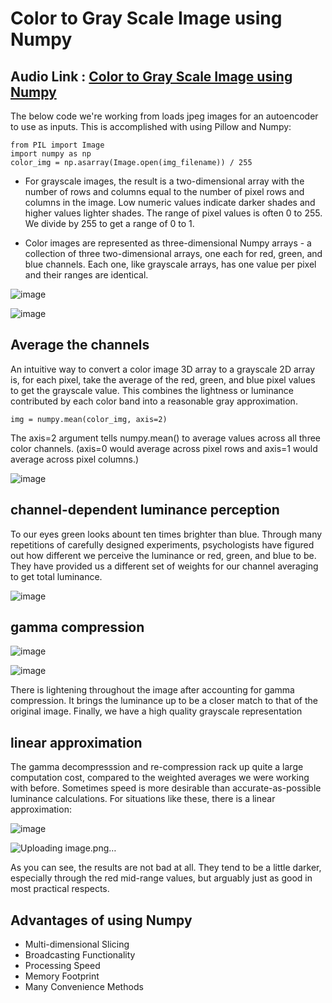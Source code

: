 # Color to Gray Scale Image using Numpy

## Audio Link : [Color to Gray Scale Image using Numpy]()

The below  code we're working from loads jpeg images for an autoencoder to use as inputs. This is accomplished with using Pillow and Numpy:
```
from PIL import Image
import numpy as np
color_img = np.asarray(Image.open(img_filename)) / 255
```

- For grayscale images, the result is a two-dimensional array with the number of rows and columns equal to the number of pixel rows and columns in the image. Low numeric values indicate darker shades and higher values lighter shades. The range of pixel values is often 0 to 255. We divide by 255 to get a range of 0 to 1.

- Color images are represented as three-dimensional Numpy arrays - a collection of three two-dimensional arrays, one each for red, green, and blue channels. Each one, like grayscale arrays, has one value per pixel and their ranges are identical.

![image](https://user-images.githubusercontent.com/63282184/143797828-8ed7e359-21f0-44df-b490-86d5a7223694.png)

![image](https://user-images.githubusercontent.com/63282184/143797900-9c634a76-0237-4983-8dc0-0d474568fbfe.png)

## Average the channels

An intuitive way to convert a color image 3D array to a grayscale 2D array is, for each pixel, take the average of the red, green, and blue pixel values to get the grayscale value. This combines the lightness or luminance contributed by each color band into a reasonable gray approximation.

```
img = numpy.mean(color_img, axis=2)
```

The axis=2 argument tells numpy.mean() to average values across all three color channels. (axis=0 would average across pixel rows and axis=1 would average across pixel columns.)

![image](https://user-images.githubusercontent.com/63282184/143797933-612f7af6-bc1e-417e-9895-af23fcd87dfb.png)

## channel-dependent luminance perception

To our eyes green looks abount ten times brighter than blue. Through many repetitions of carefully designed experiments, psychologists have figured out how different we perceive the luminance or red, green, and blue to be. They have provided us a different set of weights for our channel averaging to get total luminance.

![image](https://user-images.githubusercontent.com/63282184/143797957-f39707fc-d355-48e6-aa57-eee0f5ee43b2.png)


## gamma compression

![image](https://user-images.githubusercontent.com/63282184/143798064-ce5c4800-95eb-4078-aa31-379c2d680f2a.png)

![image](https://user-images.githubusercontent.com/63282184/143798139-5296a410-67fb-4efb-9a8d-25611078c5cd.png)


There is lightening throughout the image after accounting for gamma compression. It brings the luminance up to be a closer match to that of the original image. Finally, we have a high quality grayscale representation

## linear approximation
The gamma decompresssion and re-compression rack up quite a large computation cost, compared to the weighted averages we were working with before. Sometimes speed is more desirable than accurate-as-possible luminance calculations. For situations like these, there is a linear approximation:

![image](https://user-images.githubusercontent.com/63282184/143798148-b169b752-6e83-4be6-b45c-fccde5ac7bb9.png)

![Uploading image.png…]()

As you can see, the results are not bad at all. They tend to be a little darker, especially through the red mid-range values, but arguably just as good in most practical respects.

## Advantages of using Numpy

- Multi-dimensional Slicing
- Broadcasting Functionality
- Processing Speed
- Memory Footprint
- Many Convenience Methods
